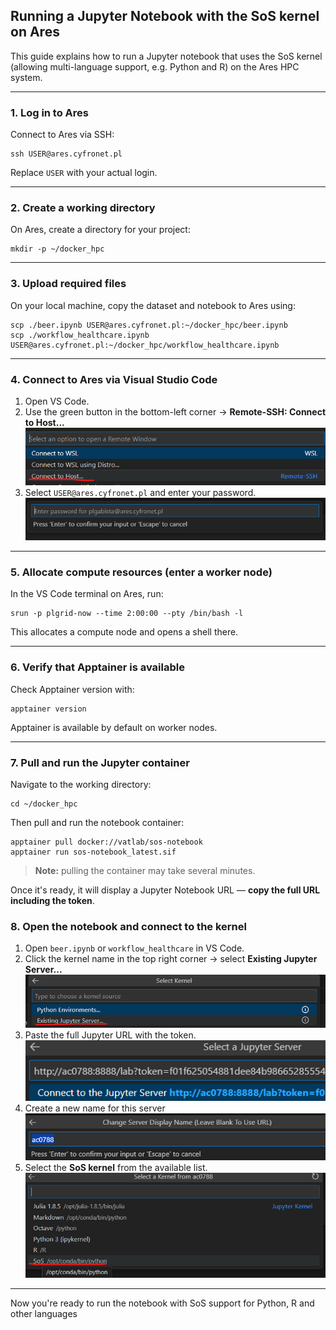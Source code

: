 ## Running a Jupyter Notebook with the SoS kernel on Ares

This guide explains how to run a Jupyter notebook that uses the SoS kernel (allowing multi-language support, e.g. Python and R) on the Ares HPC system.

---

### 1. Log in to Ares

Connect to Ares via SSH:

```
ssh USER@ares.cyfronet.pl
```

Replace `USER` with your actual login.

---

### 2. Create a working directory

On Ares, create a directory for your project:

```
mkdir -p ~/docker_hpc
```

---

### 3. Upload required files

On your local machine, copy the dataset and notebook to Ares using:

```
scp ./beer.ipynb USER@ares.cyfronet.pl:~/docker_hpc/beer.ipynb
scp ./workflow_healthcare.ipynb USER@ares.cyfronet.pl:~/docker_hpc/workflow_healthcare.ipynb
```

---

### 4. Connect to Ares via Visual Studio Code

1. Open VS Code.
2. Use the green button in the bottom-left corner → **Remote-SSH: Connect to Host...**
   ![connect-to-host](images/connect-to-host.png)
3. Select `USER@ares.cyfronet.pl` and enter your password.
   ![credentials-for-ares](images/credentials-for-ares.png)

---

### 5. Allocate compute resources (enter a worker node)

In the VS Code terminal on Ares, run:

```
srun -p plgrid-now --time 2:00:00 --pty /bin/bash -l
```

This allocates a compute node and opens a shell there.

---

### 6. Verify that Apptainer is available

Check Apptainer version with:

```
apptainer version
```

Apptainer is available by default on worker nodes.

---

### 7. Pull and run the Jupyter container

Navigate to the working directory:

```
cd ~/docker_hpc
```

Then pull and run the notebook container:

```
apptainer pull docker://vatlab/sos-notebook
apptainer run sos-notebook_latest.sif
```

> **Note:** pulling the container may take several minutes.

Once it's ready, it will display a Jupyter Notebook URL — **copy the full URL including the token**.

### 8. Open the notebook and connect to the kernel

1. Open `beer.ipynb` or `workflow_healthcare` in VS Code.
2. Click the kernel name in the top right corner → select **Existing Jupyter Server...**
   ![existing-jupyter-server](images/existing-jupyter-server.png)
3. Paste the full Jupyter URL with the token.
   ![connect-to-jupyter-server](images/connect-to-jupyter-server.png)
4. Create a new name for this server  ![server-display-name](images/server-display-name.png)
5. Select the **SoS kernel** from the available list.
   ![choose-sos](images/choose-sos.png)

---

Now you're ready to run the notebook with SoS support for Python, R and other languages
